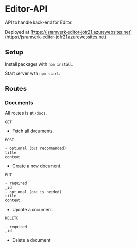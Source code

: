# Editor-API

API to handle back-end for Editor.

Deployed at [https://jsramverk-editor-jofr21.azurewebsites.net](https://jsramverk-editor-jofr21.azurewebsites.net)

## Setup

Install packages with ```npm install```.

Start server with ```npm start```.

## Routes

### Documents

All routes is at ```/docs```.

```GET```
- Fetch all documents.

```POST```
```
- optional (but recommended)
title
content
```
- Create a new document.

```PUT```
```
- required
_id
- optional (one is needed)
title
content
```
- Update a document.

```DELETE```
```
- required
_id
```
- Delete a document.

